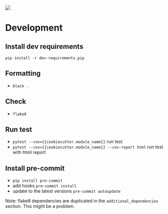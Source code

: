 ![](https://img.shields.io/badge/code%20style-black-000000.svg)

# Development

## Install dev requirements
`pip install -r dev-requirements.pip`

## Formatting
- `black .`

## Check

- `flake8`

## Run test
- `pytest --cov={{cookiecutter.module_name}}` run test
- `pytest --cov={{cookiecutter.module_name}} --cov-report html` run test with html report


## Install pre-commit
- `pip install pre-commit`
- add hooks `pre-commit install`
- update to the latest versions `pre-commit autoupdate`

Note:
flake8 dependencies are duplicated in the `additional_dependencies` section.
This might be a problem.
